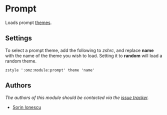 Prompt
======

Loads prompt [themes][1].

Settings
--------

To select a prompt theme, add the following to *zshrc*, and replace **name**
with the name of the theme you wish to load. Setting it to **random** will load
a random theme.

    zstyle ':omz:module:prompt' theme 'name'

Authors
-------

*The authors of this module should be contacted via the [issue tracker][2].*

  - [Sorin Ionescu](https://github.com/sorin-ionescu)

[1]: http://zsh.sourceforge.net/Doc/Release/User-Contributions.html#Prompt-Themes
[2]: https://github.com/sorin-ionescu/prezto/issues


